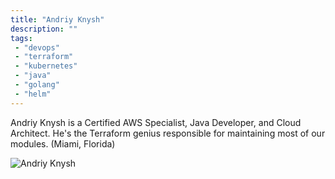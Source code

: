 ```yaml
---
title: "Andriy Knysh"
description: ""
tags:
 - "devops"
 - "terraform"
 - "kubernetes"
 - "java"
 - "golang"
 - "helm"
---
```


Andriy Knysh is a Certified AWS Specialist, Java Developer, and Cloud Architect. He's the Terraform genius responsible for maintaining most of our modules.
(Miami, Florida)

![Andriy Knysh](https://cloudposse.com/wp-content/uploads/sites/29/2018/02/andriy.png)
